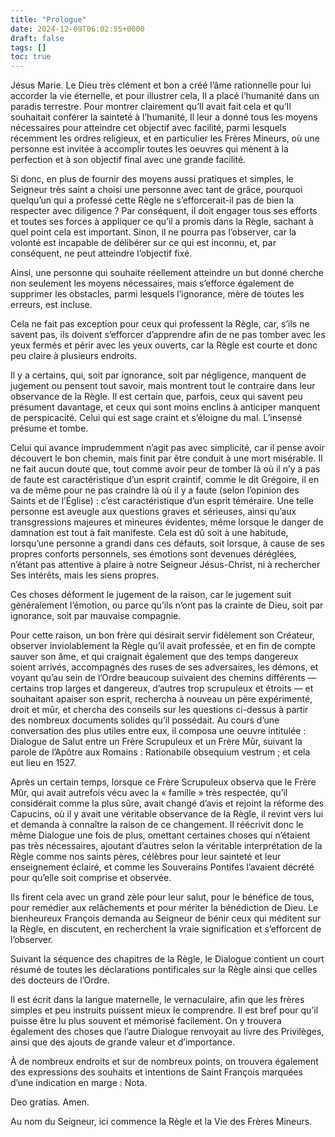 ```yaml
---
title: "Prologue"
date: 2024-12-09T06:02:55+0000
draft: false
tags: []
toc: true
---
```


Jésus Marie. Le Dieu très clément et bon a créé l’âme rationnelle pour lui accorder la vie éternelle, et pour illustrer cela, Il a placé l’humanité dans un paradis terrestre. Pour montrer clairement qu’Il avait fait cela et qu’Il souhaitait conférer la sainteté à l’humanité, Il leur a donné tous les moyens nécessaires pour atteindre cet objectif avec facilité, parmi lesquels récemment les ordres religieux, et en particulier les Frères Mineurs, où une personne est invitée à accomplir toutes les oeuvres qui mènent à la perfection et à son objectif final avec une grande facilité.

Si donc, en plus de fournir des moyens aussi pratiques et simples, le Seigneur très saint a choisi une personne avec tant de grâce, pourquoi quelqu’un qui a professé cette Règle ne s’efforcerait-il pas de bien la respecter avec diligence ? Par conséquent, il doit engager tous ses efforts et toutes ses forces à appliquer ce qu’il a promis dans la Règle, sachant à quel point cela est important. Sinon, il ne pourra pas l’observer, car la volonté est incapable de délibérer sur ce qui est inconnu, et, par conséquent, ne peut atteindre l’objectif fixé.

Ainsi, une personne qui souhaite réellement atteindre un but donné cherche non seulement les moyens nécessaires, mais s’efforce également de supprimer les obstacles, parmi lesquels l’ignorance, mère de toutes les erreurs, est incluse.

Cela ne fait pas exception pour ceux qui professent la Règle, car, s’ils ne savent pas, ils doivent s’efforcer d’apprendre afin de ne pas tomber avec les yeux fermés et périr avec les yeux ouverts, car la Règle est courte et donc peu claire à plusieurs endroits.

Il y a certains, qui, soit par ignorance, soit par négligence, manquent de jugement ou pensent tout savoir, mais montrent tout le contraire dans leur observance de la Règle. Il est certain que, parfois, ceux qui savent peu présument davantage, et ceux qui sont moins enclins à anticiper manquent de perspicacité. Celui qui est sage craint et s’éloigne du mal. L’insensé présume et tombe.

Celui qui avance imprudemment n’agit pas avec simplicité, car il pense avoir découvert le bon chemin, mais finit par être conduit à une mort misérable. Il ne fait aucun doute que, tout comme avoir peur de tomber là où il n’y a pas de faute est caractéristique d’un esprit craintif, comme le dit Grégoire, il en va de même pour ne pas craindre là où il y a faute (selon l’opinion des Saints et de l’Église) : c’est caractéristique d’un esprit téméraire. Une telle personne est aveugle aux questions graves et sérieuses, ainsi qu’aux transgressions majeures et mineures évidentes, même lorsque le danger de damnation est tout à fait manifeste. Cela est dû soit à une habitude, lorsqu’une personne a grandi dans ces défauts, soit lorsque, à cause de ses propres conforts personnels, ses émotions sont devenues déréglées, n’étant pas attentive à plaire à notre Seigneur Jésus-Christ, ni à rechercher Ses intérêts, mais les siens propres.

Ces choses déforment le jugement de la raison, car le jugement suit généralement l’émotion, ou parce qu’ils n’ont pas la crainte de Dieu, soit par ignorance, soit par mauvaise compagnie.

Pour cette raison, un bon frère qui désirait servir fidèlement son Créateur, observer inviolablement la Règle qu’il avait professée, et en fin de compte sauver son âme, et qui craignait également que des temps dangereux soient arrivés, accompagnés des ruses de ses adversaires, les démons, et voyant qu’au sein de l’Ordre beaucoup suivaient des chemins différents — certains trop larges et dangereux, d’autres trop scrupuleux et étroits — et souhaitant apaiser son esprit, rechercha à nouveau un père expérimenté, droit et mûr, et chercha des conseils sur les questions ci-dessus à partir des nombreux documents solides qu’il possédait. Au cours d’une conversation des plus utiles entre eux, il composa une oeuvre intitulée : Dialogue de Salut entre un Frère Scrupuleux et un Frère Mûr, suivant la parole de l’Apôtre aux Romains : Rationabile obsequium vestrum ; et cela eut lieu en 1527.

Après un certain temps, lorsque ce Frère Scrupuleux observa que le Frère Mûr, qui avait autrefois vécu avec la « famille » très respectée, qu’il considérait comme la plus sûre, avait changé d’avis et rejoint la réforme des Capucins, où il y avait une véritable observance de la Règle, il revint vers lui et demanda à connaître la raison de ce changement. Il réécrivit donc le même Dialogue une fois de plus, omettant certaines choses qui n’étaient pas très nécessaires, ajoutant d’autres selon la véritable interprétation de la Règle comme nos saints pères, célèbres pour leur sainteté et leur enseignement éclairé, et comme les Souverains Pontifes l’avaient décrété pour qu’elle soit comprise et observée.

Ils firent cela avec un grand zèle pour leur salut, pour le bénéfice de tous, pour remédier aux relâchements et pour mériter la bénédiction de Dieu. Le bienheureux François demanda au Seigneur de bénir ceux qui méditent sur la Règle, en discutent, en recherchent la vraie signification et s’efforcent de l’observer.

Suivant la séquence des chapitres de la Règle, le Dialogue contient un court résumé de toutes les déclarations pontificales sur la Règle ainsi que celles des docteurs de l’Ordre.

Il est écrit dans la langue maternelle, le vernaculaire, afin que les frères simples et peu instruits puissent mieux le comprendre. Il est bref pour qu’il puisse être lu plus souvent et mémorisé facilement. On y trouvera également des choses que l’autre Dialogue renvoyait au livre des Privilèges, ainsi que des ajouts de grande valeur et d’importance.

À de nombreux endroits et sur de nombreux points, on trouvera également des expressions des souhaits et intentions de Saint François marquées d’une indication en marge : Nota.

Deo gratias. Amen.

Au nom du Seigneur, ici commence la Règle et la Vie des Frères Mineurs.
